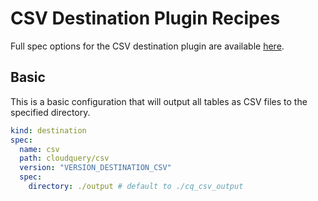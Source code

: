 # CSV Destination Plugin Recipes

Full spec options for the CSV destination plugin are available [here](/docs/plugins/destinations/csv/overview#csv-spec).

## Basic

This is a basic configuration that will output all tables as CSV files to the specified directory.

```yaml copy
kind: destination
spec:
  name: csv
  path: cloudquery/csv
  version: "VERSION_DESTINATION_CSV"
  spec:
    directory: ./output # default to ./cq_csv_output
```
